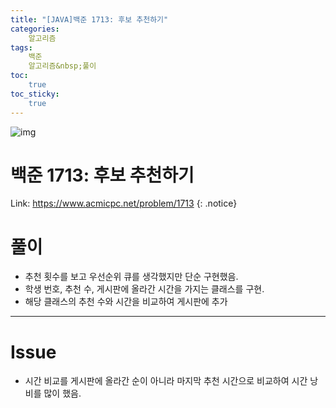 ```yaml
---
title: "[JAVA]백준 1713: 후보 추천하기"
categories:
    알고리즘
tags:
    백준
    알고리즘&nbsp;풀이
toc:
    true
toc_sticky:
    true
---
```

![img](https://user-images.githubusercontent.com/77597885/233845182-9795d852-28fe-4644-bf2e-16f8f6634f37.png)

# 백준 1713: 후보 추천하기
Link: <https://www.acmicpc.net/problem/1713>
{: .notice}


# 풀이
* 추천 횟수를 보고 우선순위 큐를 생각했지만 단순 구현했음.
* 학생 번호, 추천 수, 게시판에 올라간 시간을 가지는 클래스를 구현.
* 해당 클래스의 추천 수와 시간을 비교하여 게시판에 추가  

<script src="https://gist.github.com/cuzzzu1318/0cbea431f01f1d2b0a1f66e590d91139.js"></script>
***

# Issue

* 시간 비교를 게시판에 올라간 순이 아니라 마지막 추천 시간으로 비교하여 시간 낭비를 많이 했음.